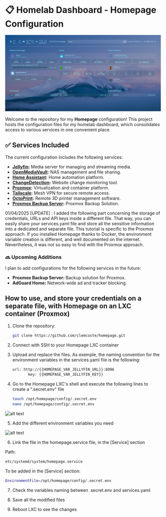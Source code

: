 # :clipboard: Homelab Dashboard - Homepage Configuration

![alt text](Dashboard.jpeg)

Welcome to the repository for my **Homepage** configuration! This project hosts the configuration files for my homelab dashboard, which consolidates access to various services in one convenient place.

## :white_check_mark: Services Included

The current configuration includes the following services:

- **[Jellyfin](https://jellyfin.org/):** Media server for managing and streaming media.
- **[OpenMediaVault](https://www.openmediavault.org/):** NAS management and file sharing.
- **[Home Assistant](https://www.home-assistant.io/):** Home automation platform.
- **[ChangeDetection](https://github.com/dgtlmoon/changedetection.io):** Website change monitoring tool.
- **[Proxmox](https://www.proxmox.com/):** Virtualization and container platform.
- **[Tailscale](https://tailscale.com/):** Mesh VPN for secure remote access.
- **[OctoPrint](https://octoprint.org/):** Remote 3D printer management software.
- **[Proxmox Backup Server](https://www.proxmox.com/en/products/proxmox-backup-server/overview):** Proxmox Backup Solution.

01/04/2025 [UPDATE] : I added the following part concerning the storage of credentials, URLs and API keys inside a different file. That way, you can easily share your services.yaml file and store all the sensitive information into a dedicated and separate file. This tutorial is specific to the Proxmox approach. If you installed Homepage thanks to Docker, the environment variable creation is different, and well documented on the internet. Nevertheless, it was not so easy to find with the Proxmox approach.

### :soon: Upcoming Additions

I plan to add configurations for the following services in the future:

- **Proxmox Backup Server:** Backup solution for Proxmox.
- **AdGuard Home:** Network-wide ad and tracker blocking.

## How to use, and store your credentials on a separate file, with Homepage on an LXC container (Proxmox)

1. Clone the repository:
   ```bash
   git clone https://github.com/clemcoste/homepage.git

2. Connect with SSH to your Homepage LXC container

3. Upload and replace the files. As exemple, the naming convention for the environment variables in the services.yaml file is the following:

   ```bash
   url: http://{{HOMEPAGE_VAR_JELLYFIN_URL}}:8096
          key: {{HOMEPAGE_VAR_JELLYFIN_KEY}}

5. Go to the Homepage LXC's shell and execute the following lines to create a ".secret.env" file

   ```bash
   touch /opt/homepage/config/.secret.env
   nano /opt/homepage/config/.secret.env

![alt text](secret1.png)

5. Add the different environment variables you need

![alt text](secret2.png)

6. Link the file in the homepage.service file, in the [Service] section

Path:
   ```bash
   etc/systemd/system/homepage.service
   ```

To be added in the [Service] section:
   ```bash
   EnvironmentFile=/opt/homepage/config/.secret.env
   ```

7. Check the variables naming between .secret.env and services.yaml

8. Save all the modified files

9. Reboot LXC to see the changes
